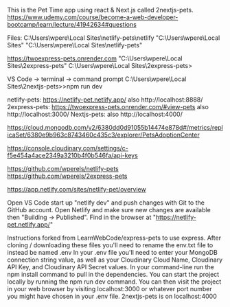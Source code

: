 This is the Pet Time app using react & Next.js called 2nextjs-pets. https://www.udemy.com/course/become-a-web-developer-bootcamp/learn/lecture/41942634#questions

Files: C:\Users\wpere\Local Sites\netlify-pets\netlify "C:\Users\wpere\Local Sites" "C:\Users\wpere\Local Sites\netlify-pets"

https://twoexpress-pets.onrender.com "C:\Users\wpere\Local Sites\2express-pets" C:\Users\wpere\Local Sites\2express-pets>

VS Code -> terminal -> command prompt C:\Users\wpere\Local Sites\2nextjs-pets>>npm run dev

netlify-pets: https://netlify-pet.netlify.app/ also http://localhost:8888/ 2express-pets: https://twoexpress-pets.onrender.com/#view-pets also http://localhost:3000/ Nextjs-pets: also http://localhost:4000/

https://cloud.mongodb.com/v2/6380dd0d91055b14474e878d#/metrics/replicaSet/6380e9b963c8743460c435c3/explorer/PetsAdoptionCenter

https://console.cloudinary.com/settings/c-f5e454a4ace2349a3210b4f0b546fa/api-keys

https://github.com/wperels/netlify-pets https://github.com/wperels/2express-pets

https://app.netlify.com/sites/netlify-pet/overview

Open VS Code start up "netlify dev" and push changes with Git to the GitHub account. Open Netlify and make sure new changes are available then "Building -> Published". Find in the browser at "https://netlify-pet.netlify.app/"

Instructions forked from LearnWebCode/express-pets to use express.
After cloning / downloading these files you'll need to rename the env.txt file to instead be named .env
In your .env file you'll need to enter your MongoDB connection string value, as well as your Cloudinary Cloud Name, Cloudinary API Key, and Cloudinary API Secret values.
In your command-line run the npm install command to pull in the dependencies.
You can start the project locally by running the npm run dev command.
You can then visit the project in your web browser by visiting localhost:3000 or whatever port number you might have chosen in your .env file.
2nextjs-pets is on localhost:4000
